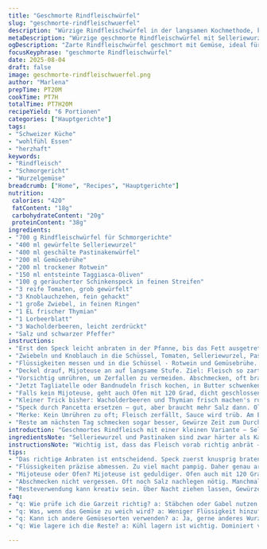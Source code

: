 ```yaml
---
title: "Geschmorte Rindfleischwürfel"
slug: "geschmorte-rindfleischwuerfel"
description: "Würzige Rindfleischwürfel in der langsamen Kochmethode, kombiniert mit Selleriewurzel und Pastinaken statt Kartoffeln und Karotten. Rotwein und Gemüsebrühe bringen Tiefe; Pancetta durch geräucherten Schinkenspeck ersetzt für mehr Aroma. Schwarze Oliven weichen Taggiasca-Oliven, milder, fruchtiger. Knoblauch bleibt, dazu frischer Thymian statt Provenzalischer Kräuter, Wacholderbeeren statt Nelken. Sanft gegart, bis das Fleisch mürbe zerfällt. Wichtig: nicht zu viel Flüssigkeit, sonst verkocht das Gemüse ungleichmäßig. "
metaDescription: "Würzige geschmorte Rindfleischwürfel mit Selleriewurzel und Pastinaken in einer aromatischen Sauce, perfekt für eine gesellige Runde."
ogDescription: "Zarte Rindfleischwürfel geschmort mit Gemüse, ideal für langes Kochen und eine gesellige Mahlzeit."
focusKeyphrase: "geschmorte Rindfleischwürfel"
date: 2025-08-04
draft: false
image: geschmorte-rindfleischwuerfel.png
author: "Marlena"
prepTime: PT20M
cookTime: PT7H
totalTime: PT7H20M
recipeYield: "6 Portionen"
categories: ["Hauptgerichte"]
tags:
- "Schweizer Küche"
- "wohlfühl Essen"
- "herzhaft"
keywords:
- "Rindfleisch"
- "Schmorgericht"
- "Wurzelgemüse"
breadcrumb: ["Home", "Recipes", "Hauptgerichte"]
nutrition: 
 calories: "420"
 fatContent: "18g"
 carbohydrateContent: "20g"
 proteinContent: "38g"
ingredients:
- "700 g Rindfleischwürfel für Schmorgerichte"
- "400 ml gewürfelte Selleriewurzel"
- "400 ml geschälte Pastinakenwürfel"
- "200 ml Gemüsebrühe"
- "200 ml trockener Rotwein"
- "150 ml entsteinte Taggiasca-Oliven"
- "100 g geräucherter Schinkenspeck in feinen Streifen"
- "3 reife Tomaten, grob gewürfelt"
- "3 Knoblauchzehen, fein gehackt"
- "1 große Zwiebel, in feinen Ringen"
- "1 EL frischer Thymian"
- "1 Lorbeerblatt"
- "3 Wacholderbeeren, leicht zerdrückt"
- "Salz und schwarzer Pfeffer"
instructions:
- "Erst den Speck leicht anbraten in der Pfanne, bis das Fett ausgetreten ist. Gibt Aroma und Fett für die Basis. Das Rindfleisch trocken tupfen, nicht abwaschen, sonst Kochsaft weg. Fleisch zum Speck geben kurz anbraten - Farbe muss rein, sonst wird's zäh. Mijoteuse bereitstellen."
- "Zwiebeln und Knoblauch in die Schüssel, Tomaten, Selleriewurzel, Pastinaken und Oliven dazu. Alles miteinander gut vermischen. In der Hitze vermischen, damit sich Aromen vermählen später. Keine Angst vor 'zu voll', braucht Platz zum Dämpfen."
- "Flüssigkeiten messen und in die Schüssel - Rotwein und Gemüsebrühe. Pass auf, nicht zu viel sonst pampig. Fleisch rein, Thymian, Lorbeerblatt, Wacholderbeeren drauf. Mit grobem Salz und frisch gemahlenem Pfeffer würzen. Nicht zu sparsam, braucht Durchschlag."
- "Deckel drauf, Mijoteuse an auf langsame Stufe. Ziel: Fleisch so zart dass es fast zerfällt, Gemüse weich aber nicht matschig. Nach 6,5 bis 7 Stunden erstes Prüfen: Fleisch mit Gabel anstechen - fällt es leicht auseinander? Gemüsefestigkeit testen - weich, aber noch Säure und Biss."
- "Vorsichtig umrühren, um Zerfallen zu vermeiden. Abschmecken, oft braucht bisschen mehr Salz oder Pfeffer, manchmal mehr Säure (ein Spritzer Zitronensaft). Wenn zu flüssig, kurz auf hohe Hitze um Reduktion zu beschleunigen. Mijoteuse gut aufpassen, sonst zu trocken."
- "Jetzt Tagliatelle oder Bandnudeln frisch kochen, in Butter schwenken oder Kräuteröl. Servieren, Gericht dampft, riecht nach reichem Wein, rauchigem Speck, erdigem Gemüse. Das Fleisch weich, die Sauce dick und glänzend. Perfekte Kombination aus Schmorung und frischer Pasta."
- "Falls kein Mijoteuse, geht auch Ofen mit 120 Grad, dicht geschlossen, deutlich kürzer bei 3–4 Stunden. Immer Flüssigkeit und Gargrad prüfen, sonst wird Trockenfall zur Katastrophe."
- "Kleiner Trick bisher: Wacholderbeeren und Thymian frisch machen's rustikal aber aromatisch, der Wein bindet alles - ohne Wein schmeckt es flach."
- "Speck durch Pancetta ersetzen – gut, aber braucht mehr Salz dann. Oliven kannst du auch weglassen; frischer Salat tut’s auch als Beilage."
- "Merke: Kein Umrühren zu oft; Fleisch zerfällt, Sauce wird trüb. Am Ende abschmecken, nix nachwürzen verkehrt."
- "Reste am nächsten Tag schmecken sogar besser, Gewürze Zeit zum Durchziehen. Aufwärmen achtsam, nicht überhitzen."
introduction: "Geschmortes Rindfleisch mit einer kleinen Variante – Selleriewurzel und Pastinaken ersetzen Kartoffeln und Karotten, weil sie mehr Tiefe geben. Gerne tausche ich Pancetta gegen geräucherten Schinkenspeck, das verleiht eine rauchige Note, die bei Wärme aufblüht. Statt gewöhnlicher Kräuter nehme ich frischen Thymian und Wacholderbeeren für den rauchig-waldigen Touch. Oliven wecken mediterranes Gefühl, bei Taggiasca fast süßlich und weich. Im Schwenk der Mijoteuse entsteht ein dichtes Aroma, das beim Schnitt der Nudeln auf dem Teller freigesetzt wird. Nach vielen Experimenten habe ich gelernt: weniger beim Umrühren, langsame Temperatur und Geduld bringen Fleisch und Gemüse in Einklang, die Sauce wird glänzend, nicht wässrig."
ingredientsNote: "Selleriewurzel und Pastinaken sind zwar härter als Karotten, aber sie zerfallen nicht so schnell und geben ein erdiges Aroma. Sellerie bringt eine leichte Frische, die das Fleisch unterstützt. Gerauchter Schinkenspeck ist mein Favorit, aber auch Pancetta oder normaler Speck gehen, nur nicht roh rein, weil die Slow-Cooking-Temperatur die Würze braucht. Wein sollte trocken sein – zu süßer Wein schmeckt später aufgesetzt unangenehm. Wenn keine Mijoteuse verfügbar, funktioniert auch ein Schmortopf mit niedrigem Ofen, aber Vorsicht: Deckel muss dicht sein, sonst Flüssigkeit weg. Oliven immer gut abtropfen lassen, sonst Öl überschlägt fettig in der Sauce. Wer die Wacholderbeeren nicht mag, ersetzt sie durch Rosmarin, aber das Ergebnis wird schärfer und weniger rund."
instructionsNote: "Wichtig ist, dass das Fleisch vorab richtig anbrät – Farbe ist Aroma, zu viel Wasser im Fleisch mindert die Qualität. Kurz anbraten, dann in die Mijoteuse mit allen Zutaten. Kein erhöhtes Umrühren während der ersten Stunden – das verletzt die Fasern, Fleisch zerfällt. Garprobe nach etwa 6,5 bis 7 Stunden reicht meist – dann musst du die Konsistenz optisch und mit der Gabel checken. Sauce nicht zu flüssig lassen. Falls doch, vor Ende Hitze erhöhen und ohne Deckel leicht reduzieren, immer wachsam. Salz am Ende anpassen; im Laufe entwickelt sich Geschmack oft weiter in Richtung Umami. Fertig ist, wenn Fleisch sich leicht zerteilen lässt, Gemüse noch Form hat. Serviert mit frischer Pasta oder buttrigen Bandnudeln – schmeckt voll, ohne Überladung."
tips:
- "Das richtige Anbraten ist entscheidend. Speck zuerst knusprig braten. Aroma entfalten. Rindfleisch trocken tupfen. Keine Flüssigkeit verlieren. Kurz braten bis braun. Hohe Hitze nötig, damit sich die schönen Röstaromen entwickeln."
- "Flüssigkeiten präzise abmessen. Zu viel macht pampig. Daher genau arbeiten. Rotwein und Brühe gut mischen. Stück für Stück dazugeben, um gleichmäßige Konsistenz zu sichern. Oliven gut abtropfen lassen. Öl könnte die Sauce trüben."
- "Mijoteuse oder Ofen? Mijoteuse ist geduldiger. Ofen auch mit 120 Grad möglich, aber bald testen. Garzeiten variieren. Probe nach 6,5 Stunden wichtig. Wenn das Fleisch zerfällt, ist es perfekt. Gemüse dagegen muss Biss haben."
- "Abschmecken nicht vergessen. Oft noch Salz nachlegen nötig. Manchmal fehlt auch die Säure. Ein Spritzer Zitronensaft macht Wunder. Bei zu schwacher Sauce vor Ende Hitze erhöhen, abdecken ist wichtig. Konstanz bis zum Schluss bewahren. "
- "Resteverwendung kann kreativ sein. Über Nacht ziehen lassen, Gewürze intensiver. Am nächsten Tag aufwärmen bei niedriger Temperatur. Flüssigkeit kann schnell verloren gehen. Das Gericht wird runder nach ein paar Stunden im Kühlschrank."
faq:
- "q: Wie prüfe ich die Garzeit richtig? a: Stäbchen oder Gabel nutzen. Fleisch darf nicht zäh sein. Sanft testen. Gemüse sollte weich sein aber noch bissfest. Richtig dafür ist die richtige Zeit."
- "q: Was, wenn das Gemüse zu weich wird? a: Weniger Flüssigkeit hinzufügen. Oder Hitze reduzieren. Besser vor dem Ende testen. Oliven nicht mitkochen. Viele Probleme sind vermieden mit genauem Timing."
- "q: Kann ich andere Gemüsesorten verwenden? a: Ja, gerne anderes Wurzelgemüse nutzen. Karotten wären eine Option, auch Pastinaken sind gut. Aber Selleriewurzel bringt einzigartige Aromen. Bleib flexibel mit deinen Zutaten."
- "q: Wie lagere ich die Reste? a: Kühl lagern ist wichtig. Dominiert von den Gewürzen. Geht auch in kleinen Portionen, in unterschiedlichen Behältern. Aufwärmen bei niedriger Temperatur ist ein Muss. Flüssigkeit überprüfen."

---
```


